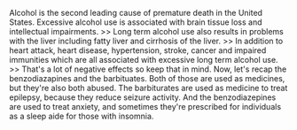 Alcohol is the second leading cause of premature death in the United States.
Excessive alcohol use is associated with brain tissue loss and intellectual
impairments.
&gt;&gt; Long term alcohol use also results in problems with the liver including fatty
liver and cirrhosis of the liver.
&gt;&gt; In addition to heart attack, heart disease, hypertension, stroke, cancer and
impaired immunities which are all associated with excessive long term alcohol
use.
&gt;&gt; That's a lot of negative effects so keep that in mind. Now, let's recap the
benzodiazapines and the barbituates. Both of those are used as medicines, but
they're also both abused. The barbiturates are used as medicine to treat
epilepsy, because they reduce seizure activity. And the benzodiazepines are
used to treat anxiety, and sometimes they're prescribed for individuals as a
sleep aide for those with insomnia.
